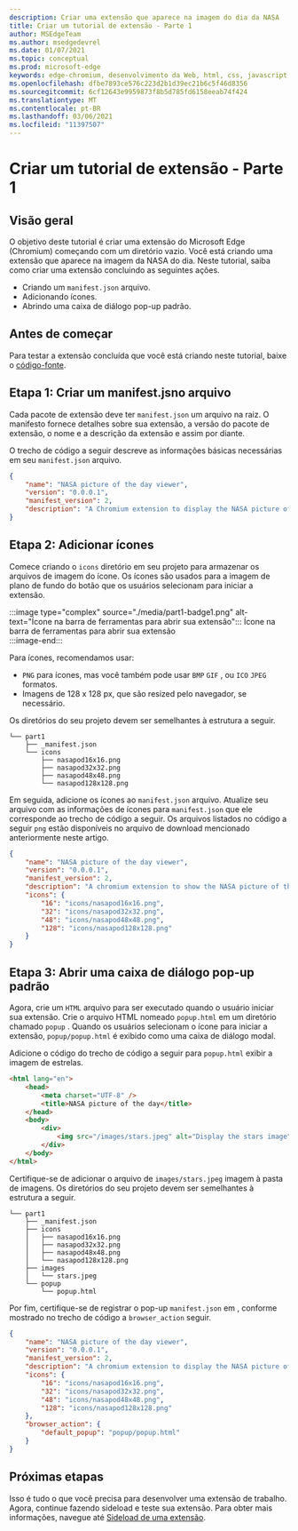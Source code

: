 ```yaml
---
description: Criar uma extensão que aparece na imagem do dia da NASA
title: Criar um tutorial de extensão - Parte 1
author: MSEdgeTeam
ms.author: msedgedevrel
ms.date: 01/07/2021
ms.topic: conceptual
ms.prod: microsoft-edge
keywords: edge-chromium, desenvolvimento da Web, html, css, javascript, desenvolvedor, extensões
ms.openlocfilehash: dfbe7893ce576c223d2b1d39ec21b6c5f46d8356
ms.sourcegitcommit: 6cf12643e9959873f8b5d785fd6158eeab74f424
ms.translationtype: MT
ms.contentlocale: pt-BR
ms.lasthandoff: 03/06/2021
ms.locfileid: "11397507"
---
```

# <a name="create-an-extension-tutorial---part-1"></a>Criar um tutorial de extensão - Parte 1  

## <a name="overview"></a>Visão geral  

O objetivo deste tutorial é criar uma extensão do Microsoft Edge (Chromium) começando com um diretório vazio.  Você está criando uma extensão que aparece na imagem da NASA do dia. Neste tutorial, saiba como criar uma extensão concluindo as seguintes ações.  

*   Criando um `manifest.json` arquivo.  
*   Adicionando ícones.  
*   Abrindo uma caixa de diálogo pop-up padrão.  

## <a name="before-you-begin"></a>Antes de começar

Para testar a extensão concluída que você está criando neste tutorial, baixe o [código-fonte][ArchiveExtensionGettingStartedPart1].  

## <a name="step-1-create-a-manifestjson-file"></a>Etapa 1: Criar um manifest.jsno arquivo

Cada pacote de extensão deve ter `manifest.json` um arquivo na raiz.  O manifesto fornece detalhes sobre sua extensão, a versão do pacote de extensão, o nome e a descrição da extensão e assim por diante.  

O trecho de código a seguir descreve as informações básicas necessárias em seu `manifest.json` arquivo.  

```json
{
    "name": "NASA picture of the day viewer",
    "version": "0.0.0.1",
    "manifest_version": 2,
    "description": "A Chromium extension to display the NASA picture of the day."
}
```  

## <a name="step-2-add-icons"></a>Etapa 2: Adicionar ícones  

Comece criando o `icons` diretório em seu projeto para armazenar os arquivos de imagem do ícone.  Os ícones são usados para a imagem de plano de fundo do botão que os usuários selecionam para iniciar a extensão.  

:::image type="complex" source="./media/part1-badge1.png" alt-text="Ícone na barra de ferramentas para abrir sua extensão":::
   Ícone na barra de ferramentas para abrir sua extensão  
:::image-end:::  

Para ícones, recomendamos usar: 
*   `PNG` para ícones, mas você também pode usar `BMP` `GIF` , ou `ICO` `JPEG` formatos.  
*   Imagens de 128 x 128 px, que são resized pelo navegador, se necessário.  

Os diretórios do seu projeto devem ser semelhantes à estrutura a seguir.   

```shell
└── part1
    ├── _manifest.json
    └── icons
        ├── nasapod16x16.png
        ├── nasapod32x32.png
        ├── nasapod48x48.png
        └── nasapod128x128.png
```  

Em seguida, adicione os ícones ao `manifest.json` arquivo. Atualize seu arquivo com as informações de ícones para `manifest.json` que ele corresponde ao trecho de código a seguir. Os arquivos listados no código a seguir `png` estão disponíveis no arquivo de download mencionado anteriormente neste artigo.  

```json
{
    "name": "NASA picture of the day viewer",
    "version": "0.0.0.1",
    "manifest_version": 2,
    "description": "A chromium extension to show the NASA picture of the day.",
    "icons": {
        "16": "icons/nasapod16x16.png",
        "32": "icons/nasapod32x32.png",
        "48": "icons/nasapod48x48.png",
        "128": "icons/nasapod128x128.png"
    }
}
```  

## <a name="step-3-open-a-default-pop-up-dialog"></a>Etapa 3: Abrir uma caixa de diálogo pop-up padrão  

Agora, crie um `HTML` arquivo para ser executado quando o usuário iniciar sua extensão.  Crie o arquivo HTML nomeado `popup.html` em um diretório chamado `popup` .  Quando os usuários selecionam o ícone para iniciar a extensão, `popup/popup.html` é exibido como uma caixa de diálogo modal.  

Adicione o código do trecho de código a seguir para `popup.html` exibir a imagem de estrelas.  

```html
<html lang="en">
    <head>
        <meta charset="UTF-8" />
        <title>NASA picture of the day</title>
    </head>
    <body>
        <div>
            <img src="/images/stars.jpeg" alt="Display the stars image" />
        </div>
    </body>
</html>
```  

Certifique-se de adicionar o arquivo de `images/stars.jpeg` imagem à pasta de imagens.  Os diretórios do seu projeto devem ser semelhantes à estrutura a seguir.   

```shell
└── part1
    ├── _manifest.json
    ├── icons
    │   ├── nasapod16x16.png
    │   ├── nasapod32x32.png
    │   ├── nasapod48x48.png
    │   └── nasapod128x128.png
    ├── images
    │   └── stars.jpeg
    └── popup
        └── popup.html
```  

Por fim, certifique-se de registrar o pop-up `manifest.json` em , conforme mostrado no trecho de código a `browser_action` seguir.  

```json
{
    "name": "NASA picture of the day viewer",
    "version": "0.0.0.1",
    "manifest_version": 2,
    "description": "A chromium extension to display the NASA picture of the day.",
    "icons": {
        "16": "icons/nasapod16x16.png",
        "32": "icons/nasapod32x32.png",
        "48": "icons/nasapod48x48.png",
        "128": "icons/nasapod128x128.png"
    },
    "browser_action": {
        "default_popup": "popup/popup.html"
    }
}
```  

## <a name="next-steps"></a>Próximas etapas
Isso é tudo o que você precisa para desenvolver uma extensão de trabalho.  Agora, continue fazendo sideload e teste sua extensão. Para obter mais informações, navegue até [Sideload de uma extensão][TestExtensionSideload].  

<!-- image links -->  

<!--[ImagePart1Heirarchy]: ./media/part1-heirarchy.png "Directory Structure"  -->  
<!--[ImagePart1Badge1]: ./media/part1-badge1.png "Toolbar Badge Icon"  -->  
<!--[ImagePart1Heirarchy1]: ./media/part1-heirarchy1.png "Directory Structure for Extension"  -->  
<!--[ImagePart1Threedots]: ./media/part1-threedots.png "Choose Extensions"  -->  
<!--[ImagePart1DevelopermodeToggle]: ./media/part1-developermode-toggle.png "Enable Developer Mode"  -->  
<!--[ImagePart1InstalledExtension]: ./media/part1-installed-extension.png "Installed Extensions"  -->  

<!-- links -->  

[ArchiveExtensionGettingStartedPart1]: https://github.com/MicrosoftEdge/MicrosoftEdge-Extensions-Demos/tree/master/extension-getting-started-part1/part1 "Fonte de pacote de extensão concluída | Microsoft Docs"

[TestExtensionSideload]: ./extension-sideloading.md "Teste sua extensão (Sideloading) | Microsoft Docs"
